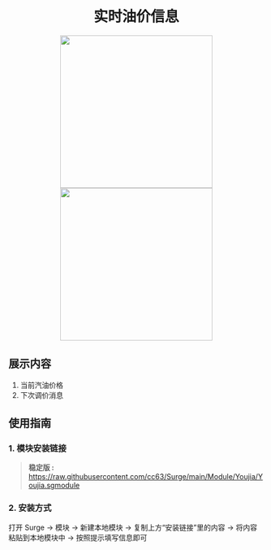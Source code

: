 <h1 align="center">实时油价信息</h1>

<p align="center">
<img src="https://raw.githubusercontent.com/cc63/Surge/main/Surge.png" width="300"></img>
<img src="https://raw.githubusercontent.com/cc63/Surge/main/Module.png" width="300"></img>
</p>


## 展示内容
1. 当前汽油价格
2. 下次调价消息

## 使用指南

### 1. 模块安装链接
> **稳定版 :** https://raw.githubusercontent.com/cc63/Surge/main/Module/Youjia/Youjia.sgmodule <br>

### 2. 安装方式
打开 Surge -> 模块 -> 新建本地模块 -> 复制上方“安装链接”里的内容 -> 将内容粘贴到本地模块中 -> 按照提示填写信息即可
<br>
<br>
